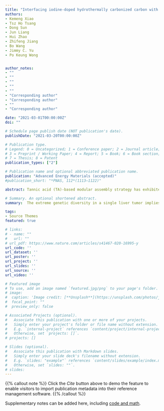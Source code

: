 ```yaml
---
title: "Interfacing iodine-doped hydrothermally carbonized carbon with Escherichia coli through an “add-on” mode for enhancing light-driven hydrogen production"
authors:
- Kemeng Xiao
- Tsz Ho Tsang
- Dong Sun
- Jun Liang
- Hui Zhao
- Zhifeng Jiang
- Bo Wang
- Jimmy C. Yu
- Po Keung Wong


author_notes:
- ""
- ""
- ""
- ""
- ""
- "Corresponding author"
- "Corresponding author"
- ""
- "Corresponding author"

date: "2021-03-01T00:00:00Z"
doi: ""

# Schedule page publish date (NOT publication's date).
publishDate: "2021-03-20T00:00:00Z"

# Publication type.
# Legend: 0 = Uncategorized; 1 = Conference paper; 2 = Journal article;
# 3 = Preprint / Working Paper; 4 = Report; 5 = Book; 6 = Book section;
# 7 = Thesis; 8 = Patent
publication_types: ["2"]

# Publication name and optional abbreviated publication name.
publication: "Advanced Energy Materials (accepted)"
#publication_short: "*PNAS, 112*(1113–1122)"

abstract: Tannic acid (TA)-based modular assembly strategy has exhibited great prospect for fabricating inorganic-biological hybrid systems recently, whereas the technique is still at the early stage of development. Herein, we investigate this strategy in different aspects, including the material suitability, loading effects, and biocompatibility. The successful functionalization of InP nanoparticles, Bi nanospheres and g-C3N4 by TA-Fe3+ nanofilm and the subsequent modular assembly onto the yeast surface demonstrate good versatility of this approach toward different types of nanomaterials. The proper utilization of TA and nanomaterials in the surface-functionalization step is critical for the material loading effect, which can also be negatively impacted by the excessive amounts of TA and Fe3+ in modular assembly process. The biocompatibility of TA-Fe3+ functionalized nanomaterials to the living cells can be optimized via adjusting the relative ratio of TA to nanomaterials during the functionalization. A balance between the material loading and biocompatibility should also be achieved via fine-tuning the TA concentration in biohybrid studies. The deep insight into the TA-based modular assembly strategy endows the rational construction of inorganic-biological hybrid systems with feasible pathway for the development of the solar-to-chemical conversion, also for the microbe-mediated drug delivery, tumor treatment and environmental remediation.

# Summary. An optional shortened abstract.
summary:  The extreme genetic diversity in a single liver tumor implies clonal evolution under the non-Darwinian mode.

tags:
- Source Themes
featured: true

# links:
# - name: ""
#   url: ""
# url_pdf: https://www.nature.com/articles/s41467-020-16995-y
url_code: ''
url_dataset: ''
url_poster: ''
url_project: ''
url_slides: ''
url_source: ''
url_video: ''

# Featured image
# To use, add an image named `featured.jpg/png` to your page's folder. 
# image:
#  caption: 'Image credit: [**Unsplash**](https://unsplash.com/photos/jdD8gXaTZsc)'
#  focal_point: ""
#  preview_only: false

# Associated Projects (optional).
#   Associate this publication with one or more of your projects.
#   Simply enter your project's folder or file name without extension.
#   E.g. `internal-project` references `content/project/internal-project/index.md`.
#   Otherwise, set `projects: []`.
# projects: []

# Slides (optional).
#   Associate this publication with Markdown slides.
#   Simply enter your slide deck's filename without extension.
#   E.g. `slides: "example"` references `content/slides/example/index.md`.
#   Otherwise, set `slides: ""`.
# slides:
---
```


{{% callout note %}}
Click the *Cite* button above to demo the feature to enable visitors to import publication metadata into their reference management software.
{{% /callout %}}

Supplementary notes can be added here, including [code and math](https://sourcethemes.com/academic/docs/writing-markdown-latex/).
